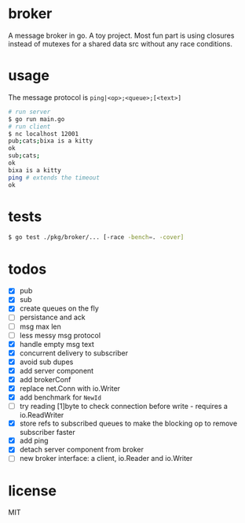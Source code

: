 # broker
A message broker in go. A toy project. Most fun part is using closures instead of mutexes for a shared data src without any race conditions.

# usage
The message protocol is `ping|<op>;<queue>;[<text>]`
```bash
# run server
$ go run main.go
# run client
$ nc localhost 12001
pub;cats;bixa is a kitty
ok
sub;cats;
ok
bixa is a kitty
ping # extends the timeout
ok
```

# tests
```bash
$ go test ./pkg/broker/... [-race -bench=. -cover]
```

# todos
- [x] pub
- [x] sub
- [x] create queues on the fly
- [ ] persistance and ack
- [ ] msg max len
- [ ] less messy msg protocol
- [x] handle empty msg text
- [x] concurrent delivery to subscriber
- [x] avoid sub dupes
- [x] add server component
- [x] add brokerConf
- [x] replace net.Conn with io.Writer
- [x] add benchmark for `NewId`
- [ ] try reading [1]byte to check connection before write - requires a io.ReadWriter
- [x] store refs to subscribed queues to make the blocking op to remove subscriber faster
- [x] add ping
- [x] detach server component from broker
- [ ] new broker interface: a client, io.Reader and io.Writer

# license
MIT
